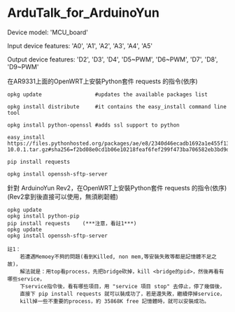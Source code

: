 # ArduTalk_for_ArduinoYun

Device model: 'MCU_board'


Input device features: 'A0', 'A1', 'A2', 'A3', 'A4', 'A5'


Output device features: 'D2', 'D3', 'D4', 'D5\~PWM', 'D6\~PWM', 'D7', 'D8', 'D9\~PWM'






在AR9331上面的OpenWRT上安裝Python套件 requests 的指令(依序)


    opkg update                 #updates the available packages list

    opkg install distribute     #it contains the easy_install command line tool

    opkg install python-openssl #adds ssl support to python

    easy_install https://files.pythonhosted.org/packages/ae/e8/2340d46ecadb1692a1e455f13f75e596d4eab3d11a57446f08259dee8f02/pip-10.0.1.tar.gz#sha256=f2bd08e0cd1b06e10218feaf6fef299f473ba706582eb3bd9d52203fdbd7ee68

    pip install requests

    opkg install openssh-sftp-server



針對 ArduinoYun Rev2，在OpenWRT上安裝Python套件 requests 的指令(依序) (Rev2拿到後直接可以使用，無須刷韌體)

    opkg update
    opkg install python-pip
    pip install requests    (***注意，看註1***)
    opkg update
    opkg install openssh-sftp-server

    註1：
        若遭遇Memoey不夠的問題(看到Killed, non mem,等安裝失敗等都是記憶體不足之故)，
        解法就是：用top看process，先把bridge砍掉，kill <bridge的pid>，然後再看有哪些service，
        下service指令後，看有哪些項目，用 "service 項目 stop" 去停止，停了幾個後，
        直接下 pip install requests 就可以裝成功了，若是還失敗，繼續停掉service，
        kill掉一些不重要的process，約 35868K free 記憶體時，就可以安裝成功。
